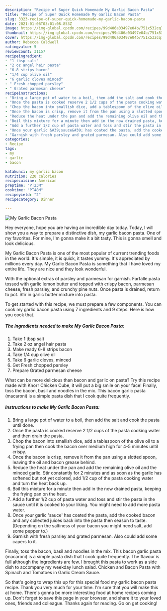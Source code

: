 ```yaml
---
description: "Recipe of Super Quick Homemade My Garlic Bacon Pasta"
title: "Recipe of Super Quick Homemade My Garlic Bacon Pasta"
slug: 3323-recipe-of-super-quick-homemade-my-garlic-bacon-pasta
date: 2021-01-06T03:01:08.853Z
image: https://img-global.cpcdn.com/recipes/99d406a03497e04b/751x532cq70/my-garlic-bacon-pasta-recipe-main-photo.jpg
thumbnail: https://img-global.cpcdn.com/recipes/99d406a03497e04b/751x532cq70/my-garlic-bacon-pasta-recipe-main-photo.jpg
cover: https://img-global.cpcdn.com/recipes/99d406a03497e04b/751x532cq70/my-garlic-bacon-pasta-recipe-main-photo.jpg
author: Rebecca Caldwell
ratingvalue: 5
reviewcount: 31157
recipeingredient:
- "1 tbsp salt"
- "2 oz angel hair pasta"
- "6-8 strips bacon"
- "1/4 cup olive oil"
- "6 garlic cloves minced"
- " Fresh chopped parsley"
- " Grated parmesan cheese"
recipeinstructions:
- "Bring a large pot of water to a boil, then add the salt and cook the pasta until done."
- "Once the pasta is cooked reserve 2 1/2 cups of the pasta cooking water and then drain the pasta."
- "Chop the bacon into smallish dice, add a tablespoon of the olive oil to a frying pan then cook the bacon over medium high for 4-5 minutes until crispy."
- "Once the bacon is crisp, remove it from the pan using a slotted spoon, leaving the oil and bacon grease behind."
- "Reduce the heat under the pan and add the remaining olive oil and the minced garlic. Stir constantly for 2 minutes and as soon as the garlic has softened but not yet colored, add 1/2 cup of the pasta cooking water and turn the heat back up."
- "Boil this mixture for a minute then add in the now drained pasta, keeping the frying pan on the heat."
- "Add a further 1/2 cup of pasta water and toss and stir the pasta in the sauce until it is cooked to your liking. You might need to add more pasta water."
- "Once your garlic &#39;sauce&#39; has coated the pasta, add the cooked bacon and any collected juices back into the pasta then season to taste. (Depending on the saltiness of your bacon you might need salt, add some pepper to.)"
- "Garnish with fresh parsley and grated parmesan. Also could add some capers to it."
categories:
- Recipe
tags:
- my
- garlic
- bacon

katakunci: my garlic bacon 
nutrition: 220 calories
recipecuisine: American
preptime: "PT23M"
cooktime: "PT48M"
recipeyield: "2"
recipecategory: Dinner

---
```



![My Garlic Bacon Pasta](https://img-global.cpcdn.com/recipes/99d406a03497e04b/751x532cq70/my-garlic-bacon-pasta-recipe-main-photo.jpg)

Hey everyone, hope you are having an incredible day today. Today, I will show you a way to prepare a distinctive dish, my garlic bacon pasta. One of my favorites. For mine, I'm gonna make it a bit tasty. This is gonna smell and look delicious.

My Garlic Bacon Pasta is one of the most popular of current trending foods in the world. It's simple, it is quick, it tastes yummy. It's appreciated by millions every day. My Garlic Bacon Pasta is something that I have loved my entire life. They are nice and they look wonderful.

With the optional extras of parsley and parmesan for garnish. Farfalle pasta tossed with garlic lemon butter and topped with crispy bacon, parmesan cheese, fresh parsley, and crunchy pine nuts. Once pasta is drained, return to pot. Stir in garlic butter mixture into pasta.


To get started with this recipe, we must prepare a few components. You can cook my garlic bacon pasta using 7 ingredients and 9 steps. Here is how you cook that.

<!--inarticleads1-->

##### The ingredients needed to make My Garlic Bacon Pasta:

1. Take 1 tbsp salt
1. Take 2 oz angel hair pasta
1. Make ready 6-8 strips bacon
1. Take 1/4 cup olive oil
1. Take 6 garlic cloves, minced
1. Get  Fresh chopped parsley
1. Prepare  Grated parmesan cheese


What can be more delicious than bacon and garlic on pasta? Try this recipe made with Knorr Chicken Cube, it will put a big smile on your face! Finally, toss the bacon, basil and noodles in the mix. This bacon garlic pasta (macaroni) is a simple pasta dish that I cook quite frequently. 

<!--inarticleads2-->

##### Instructions to make My Garlic Bacon Pasta:

1. Bring a large pot of water to a boil, then add the salt and cook the pasta until done.
1. Once the pasta is cooked reserve 2 1/2 cups of the pasta cooking water and then drain the pasta.
1. Chop the bacon into smallish dice, add a tablespoon of the olive oil to a frying pan then cook the bacon over medium high for 4-5 minutes until crispy.
1. Once the bacon is crisp, remove it from the pan using a slotted spoon, leaving the oil and bacon grease behind.
1. Reduce the heat under the pan and add the remaining olive oil and the minced garlic. Stir constantly for 2 minutes and as soon as the garlic has softened but not yet colored, add 1/2 cup of the pasta cooking water and turn the heat back up.
1. Boil this mixture for a minute then add in the now drained pasta, keeping the frying pan on the heat.
1. Add a further 1/2 cup of pasta water and toss and stir the pasta in the sauce until it is cooked to your liking. You might need to add more pasta water.
1. Once your garlic &#39;sauce&#39; has coated the pasta, add the cooked bacon and any collected juices back into the pasta then season to taste. (Depending on the saltiness of your bacon you might need salt, add some pepper to.)
1. Garnish with fresh parsley and grated parmesan. Also could add some capers to it.


Finally, toss the bacon, basil and noodles in the mix. This bacon garlic pasta (macaroni) is a simple pasta dish that I cook quite frequently. The flavour is full although the ingredients are few. I brought this pasta to work as a side dish to accompany my weekday lunch salad. Chicken and Bacon Pasta with Spinach and Tomatoes in Garlic Cream Sauce. 

So that's going to wrap this up for this special food my garlic bacon pasta recipe. Thank you very much for your time. I'm sure that you will make this at home. There's gonna be more interesting food at home recipes coming up. Don't forget to save this page in your browser, and share it to your loved ones, friends and colleague. Thanks again for reading. Go on get cooking!
